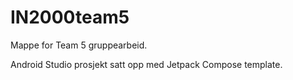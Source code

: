 # IN2000team5

Mappe for Team 5 gruppearbeid.

Android Studio prosjekt satt opp med Jetpack Compose template.
